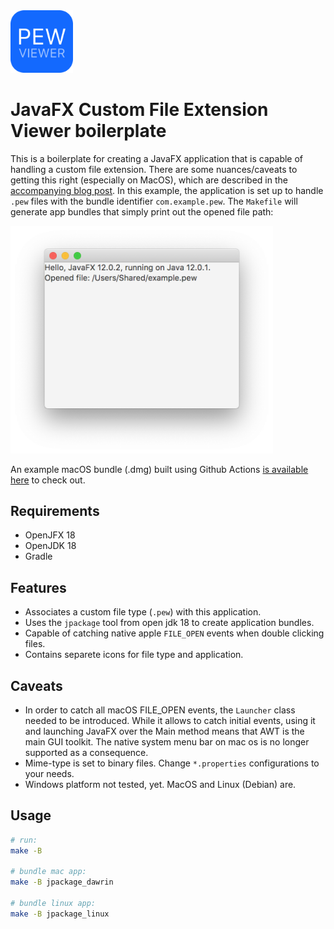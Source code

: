 <img src="https://github.com/eschmar/javafx-custom-file-ext-boilerplate/raw/master/src/main/resources/com/example/pew/icon.png" width="100" alt="Boilerplate recognising .pew files.">

# JavaFX Custom File Extension Viewer boilerplate
This is a boilerplate for creating a JavaFX application that is capable of handling a custom file extension. There are some nuances/caveats to getting this right (especially on MacOS), which are described in the [accompanying blog post](https://eschmann.io/posts/javafx-mac-os-custom-file-type-jpackage/). In this example, the application is set up to handle `.pew` files with the bundle identifier `com.example.pew`. The `Makefile` will generate app bundles that simply print out the opened file path:

<img src="https://github.com/eschmar/javafx-custom-file-ext-boilerplate/raw/master/images/javafx-custom-file-extension.png" width="420" style="max-width: 420px;" alt="Boilerplate recognising .pew files.">

An example macOS bundle (.dmg) built using Github Actions [is available here](https://github.com/eschmar/javafx-custom-file-ext-boilerplate/actions) to check out.

## Requirements
* OpenJFX 18
* OpenJDK 18
* Gradle

## Features
* Associates a custom file type (`.pew`) with this application.
* Uses the `jpackage` tool from open jdk 18 to create application bundles.
* Capable of catching native apple `FILE_OPEN` events when double clicking files.
* Contains separete icons for file type and application.

## Caveats
* In order to catch all macOS FILE_OPEN events, the `Launcher` class needed to be introduced. While it allows to catch initial events, using it and launching JavaFX over the Main method means that AWT is the main GUI toolkit. The native system menu bar on mac os is no longer supported as a consequence.
* Mime-type is set to binary files. Change `*.properties` configurations to your needs.
* Windows platform not tested, yet. MacOS and Linux (Debian) are.

## Usage
```sh
# run:
make -B

# bundle mac app:
make -B jpackage_dawrin

# bundle linux app:
make -B jpackage_linux
```
